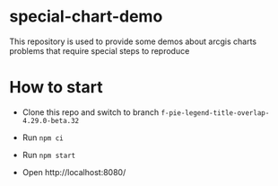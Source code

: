 # special-chart-demo

This repository is used to provide some demos about arcgis charts problems that require special steps to reproduce

# How to start

- Clone this repo and switch to branch `f-pie-legend-title-overlap-4.29.0-beta.32`

- Run `npm ci`

- Run `npm start`

- Open http://localhost:8080/

